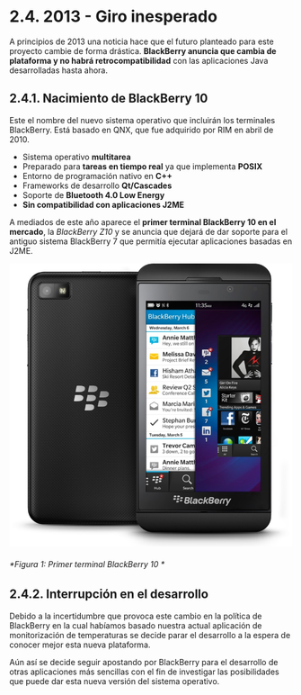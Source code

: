 # 2.4. 2013 - Giro inesperado

A principios de 2013 una noticia hace que el futuro planteado para este proyecto cambie de forma drástica. **BlackBerry anuncia que cambia de plataforma y no habrá retrocompatibilidad** con las aplicaciones Java desarrolladas hasta ahora.

## 2.4.1. Nacimiento de BlackBerry 10

Este el nombre del nuevo sistema operativo que incluirán los terminales BlackBerry. Está basado en QNX, que fue adquirido por RIM en abril de 2010. 

- Sistema operativo **multitarea** 
- Preparado para **tareas en tiempo real** ya que implementa **POSIX**
- Entorno de programación nativo en **C++**
- Frameworks de desarrollo **Qt/Cascades**
- Soporte de **Bluetooth 4.0 Low Energy**
- **Sin compatibilidad con aplicaciones J2ME**

A mediados de este año aparece el **primer terminal BlackBerry 10 en el mercado**, la *BlackBerry Z10* y se anuncia que dejará de dar soporte para el antiguo sistema BlackBerry 7 que permitía ejecutar aplicaciones basadas en J2ME.

![Figura 1](./imagenes/blackberry_z10.jpg)
###### *Figura 1: Primer terminal BlackBerry 10 *


## 2.4.2. Interrupción en el desarrollo 

Debido a la incertidumbre que provoca este cambio en la política de BlackBerry en la cual habíamos basado nuestra actual aplicación de monitorización de temperaturas se decide parar el desarrollo a la espera de conocer mejor esta nueva plataforma. 

Aún así se decide seguir apostando por BlackBerry para el desarrollo de otras aplicaciones más sencillas con el fin de investigar las posibilidades que puede dar esta nueva versión del sistema operativo.
